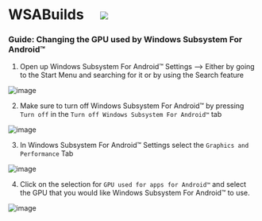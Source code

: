 # WSABuilds &nbsp; &nbsp; <img src="https://img.shields.io/github/downloads/MustardChef/WSABuilds/total?label=Total%20Downloads&style=for-the-badge"/> &nbsp; 


### Guide: Changing the GPU used by Windows Subsystem For Android™

1. Open up Windows Subsystem For Android™ Settings --> Either by going to the Start Menu and searching for it or by using the Search feature

![image](https://user-images.githubusercontent.com/68516357/213872047-eced6893-ea32-4de9-8ebb-ca35fc568f12.png)

2. Make sure to turn off Windows Subsystem For Android™ by pressing ``Turn off`` in the ``Turn off Windows Subsystem For Android™`` tab

![image](https://user-images.githubusercontent.com/68516357/213872914-1eae7f97-9571-4ffc-b280-86075dd3431b.png)


3. In Windows Subsystem For Android™ Settings select the ``Graphics and Performance`` Tab 

![image](https://user-images.githubusercontent.com/68516357/213872285-93e7de54-9e5f-430c-a7fd-4c6d304cea64.png)

4.  Click on the selection for ``GPU used for apps for Android™`` and select the GPU that you would like Windows Subsystem For Android™ to use.

![image](https://user-images.githubusercontent.com/68516357/213872473-e70814dd-6fc2-4afd-bcd2-fcb421518eba.png)


